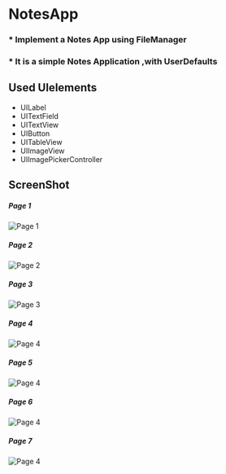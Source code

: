 # NotesApp
### * Implement a Notes App using FileManager
### * It is a simple Notes Application ,with UserDefaults
## Used UIelements
- UILabel
- UITextField
- UITextView
- UIButton
- UITableView
- UIImageView
- UIImagePickerController

## ScreenShot
##### Page 1
![Page 1](N1.png)

##### Page 2
![Page 2](N2.png)

##### Page 3
![Page 3](N3.png)

##### Page 4
![Page 4](N4.png)

##### Page 5
![Page 4](N5.png)

##### Page 6
![Page 4](N6.png)

##### Page 7
![Page 4](N7.png)
